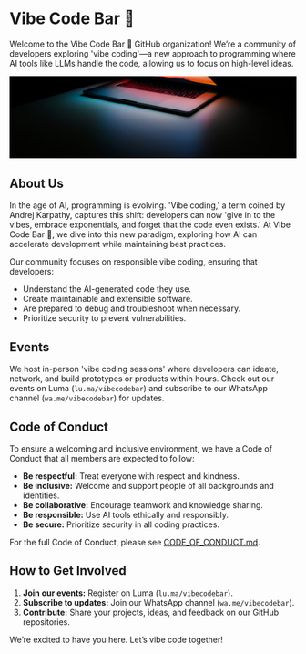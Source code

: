 # Vibe Code Bar 🍺

Welcome to the Vibe Code Bar 🍺 GitHub organization! We’re a community of developers exploring 'vibe coding'—a new approach to programming where AI tools like LLMs handle the code, allowing us to focus on high-level ideas.

![Cover](/assets/vibecodebar-cover.jpeg)

## About Us

In the age of AI, programming is evolving. 'Vibe coding,' a term coined by Andrej Karpathy, captures this shift: developers can now 'give in to the vibes, embrace exponentials, and forget that the code even exists.' At Vibe Code Bar 🍺, we dive into this new paradigm, exploring how AI can accelerate development while maintaining best practices.

Our community focuses on responsible vibe coding, ensuring that developers:
- Understand the AI-generated code they use.
- Create maintainable and extensible software.
- Are prepared to debug and troubleshoot when necessary.
- Prioritize security to prevent vulnerabilities.

## Events

We host in-person 'vibe coding sessions' where developers can ideate, network, and build prototypes or products within hours. Check out our events on Luma (`lu.ma/vibecodebar`) and subscribe to our WhatsApp channel (`wa.me/vibecodebar`) for updates.

## Code of Conduct

To ensure a welcoming and inclusive environment, we have a Code of Conduct that all members are expected to follow:
- **Be respectful:** Treat everyone with respect and kindness.
- **Be inclusive:** Welcome and support people of all backgrounds and identities.
- **Be collaborative:** Encourage teamwork and knowledge sharing.
- **Be responsible:** Use AI tools ethically and responsibly.
- **Be secure:** Prioritize security in all coding practices.

For the full Code of Conduct, please see [CODE_OF_CONDUCT.md](CODE_OF_CONDUCT.md).

## How to Get Involved

1. **Join our events:** Register on Luma (`lu.ma/vibecodebar`).
2. **Subscribe to updates:** Join our WhatsApp channel (`wa.me/vibecodebar`).
3. **Contribute:** Share your projects, ideas, and feedback on our GitHub repositories.

We’re excited to have you here. Let’s vibe code together!